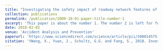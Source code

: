 ```yaml
---
title: "Investigating the safety impact of roadway network features of suburban arterials in Shanghai"
collection: publications
permalink: /publication/2009-10-01-paper-title-number-1
excerpt: 'This paper is about the number 1. The number 2 is left for future work.'
date: 2018-02-02
venue: 'Accident Analysis and Prevention'
paperurl: 'https://www.sciencedirect.com/science/article/pii/S0001457518300356'
citation: 'YWang, X., Yuan, J., Schultz, G.G. and Fang, S., 2018. Investigating the safety impact of roadway network features of suburban arterials in Shanghai. Accident Analysis & Prevention, 113, pp.137-148.'
---
```



